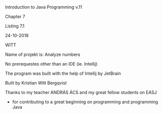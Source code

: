 Introduction to Java Programming v.11

Chapter 7

Listing 7.1

24-10-2018

WITT

Name of projekt is: Analyze numbers

No prerequestes other than an IDE (ie. Intellij)

The program was built with the help of Intellij by JetBrain

Built by Kristian Witt Bergqvist

Thanks to my teacher ANDRÁS ÁCS and my great fellow students on EASJ
- for contributing to a great beginning on programming and programming Java
